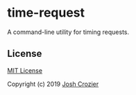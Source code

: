 # time-request

A command-line utility for timing requests.

## License

[MIT License](https://opensource.org/licenses/MIT)

Copyright (c) 2019 [Josh Crozier](https://joshcrozier.com)